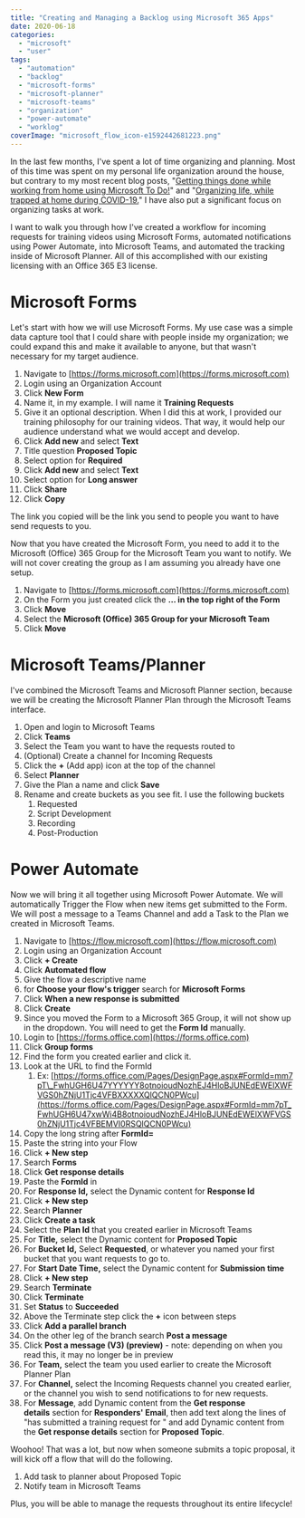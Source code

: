 ```yaml
---
title: "Creating and Managing a Backlog using Microsoft 365 Apps"
date: 2020-06-18
categories: 
  - "microsoft"
  - "user"
tags: 
  - "automation"
  - "backlog"
  - "microsoft-forms"
  - "microsoft-planner"
  - "microsoft-teams"
  - "organization"
  - "power-automate"
  - "worklog"
coverImage: "microsoft_flow_icon-e1592442681223.png"
---
```


In the last few months, I've spent a lot of time organizing and planning. Most of this time was spent on my personal life organization around the house, but contrary to my most recent blog posts, "[Getting things done while working from home using Microsoft To Do!](https://mattblogsit.com/microsoft/getting-things-done-while-working-from-home-using-microsoft-to-do)" and "[Organizing life, while trapped at home during COVID-19.](https://mattblogsit.com/oob/organizing-life-while-trapped-at-home-during-covid-19)" I have also put a significant focus on organizing tasks at work. 

I want to walk you through how I've created a workflow for incoming requests for training videos using Microsoft Forms, automated notifications using Power Automate, into Microsoft Teams, and automated the tracking inside of Microsoft Planner. All of this accomplished with our existing licensing with an Office 365 E3 license.

<!--more-->

# Microsoft Forms

Let's start with how we will use Microsoft Forms. My use case was a simple data capture tool that I could share with people inside my organization; we could expand this and make it available to anyone, but that wasn't necessary for my target audience.

1. Navigate to [https://forms.microsoft.com](https://forms.microsoft.com)
2. Login using an Organization Account
3. Click **New Form**
4. Name it, in my example. I will name it **Training Requests**
5. Give it an optional description. When I did this at work, I provided our training philosophy for our training videos. That way, it would help our audience understand what we would accept and develop.
6. Click **Add new** and select **Text**
7. Title question **Proposed Topic**
8. Select option for **Required**
9. Click **Add new** and select **Text**
10. Select option for **Long answer**
11. Click **Share**
12. Click **Copy**

The link you copied will be the link you send to people you want to have send requests to you.

Now that you have created the Microsoft Form, you need to add it to the Microsoft (Office) 365 Group for the Microsoft Team you want to notify. We will not cover creating the group as I am assuming you already have one setup.

1. Navigate to [https://forms.microsoft.com](https://forms.microsoft.com)
2. On the Form you just created click the **... in the top right of the Form**
3. Click **Move**
4. Select the **Microsoft (Office) 365 Group for your Microsoft Team**
5. Click **Move**

# Microsoft Teams/Planner

I've combined the Microsoft Teams and Microsoft Planner section, because we will be creating the Microsoft Planner Plan through the Microsoft Teams interface.

1. Open and login to Microsoft Teams
2. Click **Teams**
3. Select the Team you want to have the requests routed to
4. (Optional) Create a channel for Incoming Requests
5. Click the **+** (Add app) icon at the top of the channel
6. Select **Planner**
7. Give the Plan a name and click **Save**
8. Rename and create buckets as you see fit. I use the following buckets
    1. Requested
    2. Script Development
    3. Recording
    4. Post-Production

# Power Automate

Now we will bring it all together using Microsoft Power Automate. We will automatically Trigger the Flow when new items get submitted to the Form. We will post a message to a Teams Channel and add a Task to the Plan we created in Microsoft Teams.

1. Navigate to [https://flow.microsoft.com](https://flow.microsoft.com)
2. Login using an Organization Account
3. Click **\+ Create**
4. Click **Automated flow**
5. Give the flow a descriptive name
6. for **Choose your flow's trigger** search for **Microsoft Forms**
7. Click **When a new response is submitted**
8. Click **Create**
9. Since you moved the Form to a Microsoft 365 Group, it will not show up in the dropdown. You will need to get the **Form Id** manually.
10. Login to [https://forms.office.com](https://forms.office.com)
11. Click **Group forms**
12. Find the form you created earlier and click it.
13. Look at the URL to find the FormId
    1. Ex: [https://forms.office.com/Pages/DesignPage.aspx#FormId=mm7pT\_FwhUGH6U47YYYYYY8otnoioudNozhEJ4HloBJUNEdEWElXWFVGS0hZNjU1Tjc4VFBXXXXXQlQCN0PWcu](https://forms.office.com/Pages/DesignPage.aspx#FormId=mm7pT_FwhUGH6U47xwWi4B8otnoioudNozhEJ4HloBJUNEdEWElXWFVGS0hZNjU1Tjc4VFBEMVI0RSQlQCN0PWcu)
14. Copy the long string after **FormId=**
15. Paste the string into your Flow
16. Click **\+ New step**
17. Search **Forms**
18. Click **Get response details**
19. Paste the **FormId** in
20. For **Response Id,** select the Dynamic content for **Response Id**
21. Click **\+ New step**
22. Search **Planner**
23. Click **Create a task**
24. Select the **Plan Id** that you created earlier in Microsoft Teams
25. For **Title,** select the Dynamic content for **Proposed Topic**
26. For **Bucket Id,** Select **Requested**, or whatever you named your first bucket that you want requests to go to.
27. For **Start Date Time,** select the Dynamic content for **Submission time**
28. Click **\+ New step**
29. Search **Terminate**
30. Click **Terminate**
31. Set **Status** to **Succeeded**
32. Above the Terminate step click the **+** icon between steps
33. Click **Add a parallel branch**
34. On the other leg of the branch search **Post a message**
35. Click **Post a message (V3) (preview)** - note: depending on when you read this, it may no longer be in preview
36. For **Team,** select the team you used earlier to create the Microsoft Planner Plan
37. For **Channel,** select the Incoming Requests channel you created earlier, or the channel you wish to send notifications to for new requests.
38. For **Message**, add Dynamic content from the **Get response details** section for **Responders' Email**, then add text along the lines of "has submitted a training request for " and add Dynamic content from the **Get response details** section for **Proposed Topic**.

Woohoo! That was a lot, but now when someone submits a topic proposal, it will kick off a flow that will do the following.

1. Add task to planner about Proposed Topic
2. Notify team in Microsoft Teams

Plus, you will be able to manage the requests throughout its entire lifecycle!
